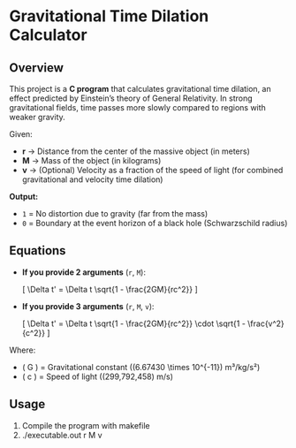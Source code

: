 # Gravitational Time Dilation Calculator

## Overview
This project is a **C program** that calculates gravitational time dilation, an effect predicted by Einstein’s theory of General Relativity. In strong gravitational fields, time passes more slowly compared to regions with weaker gravity.

Given:
- **r** → Distance from the center of the massive object (in meters)
- **M** → Mass of the object (in kilograms)
- **v** → (Optional) Velocity as a fraction of the speed of light (for combined gravitational and velocity time dilation)

**Output:**
- `1` = No distortion due to gravity (far from the mass)
- `0` = Boundary at the event horizon of a black hole (Schwarzschild radius)

## Equations

- **If you provide 2 arguments** (`r`, `M`):

  \[
  \Delta t' = \Delta t \sqrt{1 - \frac{2GM}{rc^2}}
  \]

- **If you provide 3 arguments** (`r`, `M`, `v`):

  \[
  \Delta t' = \Delta t \sqrt{1 - \frac{2GM}{rc^2}} \cdot \sqrt{1 - \frac{v^2}{c^2}}
  \]

Where:
- \( G \) = Gravitational constant (\(6.67430 \times 10^{-11}\) m³/kg/s²)
- \( c \) = Speed of light (\(299,792,458\) m/s)

## Usage

1. Compile the program with makefile
2. ./executable.out r M v
